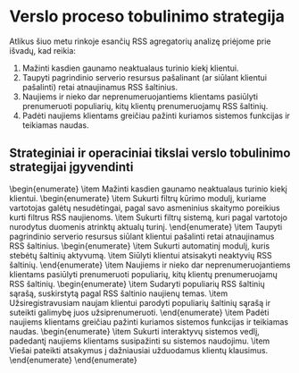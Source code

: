 ﻿# Verslo proceso tobulinimo strategija

Atlikus šiuo metu rinkoje esančių RSS agregatorių analizę priėjome prie išvadų, kad reikia:

1. Mažinti kasdien gaunamo neaktualaus turinio kiekį klientui.
1. Taupyti pagrindinio serverio resursus pašalinant (ar siūlant klientui pašalinti) retai atnaujinamus RSS šaltinius.
1. Naujiems ir nieko dar neprenumeruojantiems klientams pasiūlyti prenumeruoti populiarių, kitų klientų prenumeruojamų RSS šaltinių.
1. Padėti naujiems klientams greičiau pažinti kuriamos sistemos funkcijas ir teikiamas naudas.

## Strateginiai ir operaciniai tikslai verslo tobulinimo strategijai įgyvendinti

\begin{enumerate}
    \item Mažinti kasdien gaunamo neaktualaus turinio kiekį klientui.
        \begin{enumerate}
            \item Sukurti filtrų kūrimo modulį, kuriame vartotojas galėtų nesudėtingai, pagal savo asmeninius skaitymo poreikius kurti filtrus RSS naujienoms.
            \item Sukurti filtrų sistemą, kuri pagal vartotojo nurodytus duomenis atrinktų aktualų turinį.
        \end{enumerate}
    \item Taupyti pagrindinio serverio resursus siūlant klientui pašalinti retai atnaujinamus RSS šaltinius.
        \begin{enumerate}
            \item Sukurti automatinį modulį, kuris stebėtų šaltinių aktyvumą.
            \item Siūlyti klientui atsisakyti neaktyvių RSS šaltinių.
        \end{enumerate}
    \item Naujiems ir nieko dar neprenumeruojantiems klientams pasiūlyti prenumeruoti populiarių, kitų klientų prenumeruojamų RSS šaltinių.
        \begin{enumerate}
            \item Sudaryti populiarių RSS šaltinių sąrašą, suskirstytą pagal RSS šaltinio naujienų temas.
            \item Užsiregistravusiam naujam klientui parodyti populiarių šaltinių sąrašą ir suteikti galimybę juos užsiprenumeruoti.
        \end{enumerate}
    \item Padėti naujiems klientams greičiau pažinti kuriamos sistemos funkcijas ir teikiamas naudas.
        \begin{enumerate}
            \item Sukurti interaktyvų sistemos vedlį, padedantį naujiems klientams susipažinti su sistemos naudojimu.
			\item Viešai pateikti atsakymus į dažniausiai užduodamus klientų klausimus.
        \end{enumerate}
\end{enumerate}
